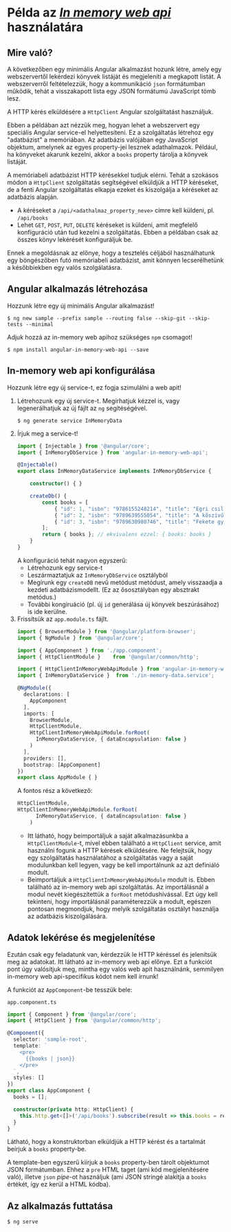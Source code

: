 # Példa az [*In memory web api*](https://angular.io/tutorial/toh-pt6#simulate-a-data-server) használatára

## Mire való?
A következőben egy minimális Angular alkalmazást hozunk létre, amely egy webszervertől lekérdezi könyvek listáját és megjeleníti a megkapott listát. A webszerverről feltételezzük, hogy a kommunikáció `json` formátumban működik, tehát a visszakapott lista egy JSON formátumú JavaScript tömb lesz. 

A HTTP kérés elküldésére a `HttpClient` Angular szolgáltatást használjuk. 

Ebben a példában azt nézzük meg, hogyan lehet a webszervert egy speciális Angular service-el helyettesíteni. Ez a szolgáltatás létrehoz egy "adatbázist" a memóriában. Az adatbázis valójában egy JavaScript objektum, amelynek az egyes property-jei lesznek adathalmazok. Például, ha könyveket akarunk kezelni, akkor a `books` property tárolja a könyvek listáját.

A memóriabeli adatbázist HTTP kérésekkel tudjuk elérni. Tehát a szokásos módon a `HttpClient` szolgáltatás segítségével elküldjük a HTTP kéréseket, de a fenti Angular szolgáltatás elkapja ezeket és kiszolgálja a kéréseket az adatbázis alapján. 
* A kéréseket a `/api/<adathalmaz_property_neve>` címre kell küldeni, pl. `/api/books`
* Lehet `GET`, `POST`, `PUT`, `DELETE` kéréseket is küldeni, amit megfelelő konfiguráció után tud kezelni a szolgáltatás. Ebben a példában csak az összes könyv lekérését konfiguráljuk be. 

Ennek a megoldásnak az előnye, hogy a tesztelés céljából használhatunk egy böngészőben futó memóriabeli adatbázist, amit könnyen lecserélhetünk a későbbiekben egy valós szolgálatásra. 

## Angular alkalmazás létrehozása

Hozzunk létre egy új minimális Angular alkalmazást!

```console
$ ng new sample --prefix sample --routing false --skip-git --skip-tests --minimal 
```

Adjuk hozzá az in-memory web apihoz szükséges `npm` csomagot!
```console
$ npm install angular-in-memory-web-api --save
```

## In-memory web api konfigurálása

Hozzunk létre egy új service-t, ez fogja szimulálni a web apit!

1. Létrehozunk egy új service-t. Megírhatjuk kézzel is, vagy legenerálhatjuk az új fájlt az `ng` segítéségével. 
    ```console
    $ ng generate service InMemoryData
    ```
2. Írjuk meg a service-t!
    ```ts
    import { Injectable } from '@angular/core';
    import { InMemoryDbService } from 'angular-in-memory-web-api';

    @Injectable()
    export class InMemoryDataService implements InMemoryDbService {

        constructor() { }

        createDb() {
            const books = [
                { "id": 1, "isbn": "9786155248214", "title": "Egri csillagok" },
                { "id": 2, "isbn": "9789639555054", "title": "A kőszívű ember fiai" },
                { "id": 3, "isbn": "9789630980746", "title": "Fekete gyémántok" }
            ];
            return { books }; // ekvivalens ezzel: { books: books }
        }
    }
    ```
    A konfiguráció tehát nagyon egyszerű:
    * Létrehozunk egy service-t
    * Leszármaztatjuk az `InMemoryDbService` osztályból
    * Megírunk egy `createDB` nevű metódust metódust, amely visszaadja a kezdeti adatbázismodellt. (Ez az ősosztályban egy absztrakt metódus.)
    * További kongiruáció (pl. új `id` generálása új könyvek beszúrásához) is ide kerülne.
3. Frissítsük az `app.module.ts` fájlt. 
    ```ts
    import { BrowserModule } from '@angular/platform-browser';
    import { NgModule } from '@angular/core';

    import { AppComponent } from './app.component';
    import { HttpClientModule }    from '@angular/common/http';

    import { HttpClientInMemoryWebApiModule } from 'angular-in-memory-web-api';
    import { InMemoryDataService }  from './in-memory-data.service';

    @NgModule({
      declarations: [
        AppComponent
      ],
      imports: [
        BrowserModule,
        HttpClientModule,
        HttpClientInMemoryWebApiModule.forRoot(
          InMemoryDataService, { dataEncapsulation: false }
        )
      ],
      providers: [],
      bootstrap: [AppComponent]
    })
    export class AppModule { }
    ```
    A fontos rész a következő: 
    ```ts
    HttpClientModule,
    HttpClientInMemoryWebApiModule.forRoot(
          InMemoryDataService, { dataEncapsulation: false }
        )
    ```
    * Itt látható, hogy beimportáljuk a saját alkalmazásunkba a `HttpClientModule`-t, mivel ebben található a `HttpClient` service, amit használni fogunk a HTTP kérések elküldésére. Ne felejtsük, hogy egy szolgáltatás használatához a szolgáltatás vagy a saját modulunkban kell legyen, vagy be kell importálnunk az azt definiáló modult. 
    * Beimportáljuk a `HttpClientInMemoryWebApiModule` modult is. Ebben található az in-memory web api szolgáltatás. Az importálásnál a modul nevét kiegészítettük a `forRoot` metódushívással. Ezt úgy kell tekinteni, hogy importálásnál paraméterezzük a modult, egészen pontosan megmondjuk, hogy melyik szolgáltatás osztályt használja az adatbázis kiszolgálására. 

## Adatok lekérése és megjelenítése

Ezután csak egy feladatunk van, kérdezzük le HTTP kéréssel és jelenítsük meg az adatokat. Itt látható az in-memory web api előnye. Ezt a funkciót pont úgy valósítjuk meg, mintha egy valós web apit használnánk, semmilyen in-memory web api-specifikus kódot nem kell írnunk!

A funkciót az `AppComponent`-be tesszük bele:
  

`app.component.ts`
```ts
import { Component } from '@angular/core';
import { HttpClient } from '@angular/common/http';

@Component({
  selector: 'sample-root',
  template: `
    <pre>
      {{books | json}}
    </pre>
  `,
  styles: []
})
export class AppComponent {
  books = [];

  constructor(private http: HttpClient) {
    this.http.get<[]>('/api/books').subscribe(result => this.books = result);
  }
}
```

Látható, hogy a konstruktorban elküldjük a HTTP kérést és a tartalmát beírjuk a `books` property-be. 

A template-ben egyszerű kiírjuk a `books` property-ben tárolt objektumot JSON formátumban. Ehhez a `pre` HTML taget  (ami kód megjelenítésére való), illetve `json` *pipe*-ot használjuk (ami JSON stringé alakítja a `books` értékét, így ez kerül a HTML kódba).

## Az alkalmazás futtatása

```console
$ ng serve
```



